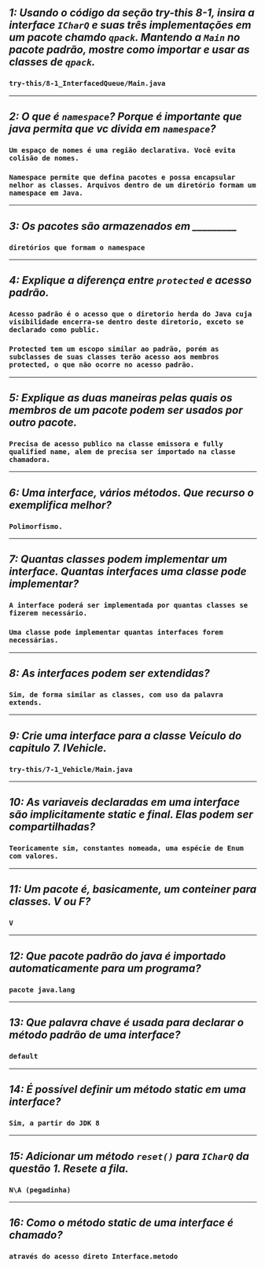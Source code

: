 ## ***1: Usando o código da seção try-this 8-1, insira a interface `ICharQ` e suas três implementações em um pacote chamdo `qpack`. Mantendo a `Main` no pacote padrão, mostre como importar e usar as classes de `qpack`.***
### `try-this/8-1_InterfacedQueue/Main.java`


---
## ***2: O que é `namespace`? Porque é importante que java permita que vc divida em `namespace`?***
### `Um espaço de nomes é uma região declarativa. Você evita colisão de nomes.`
### `Namespace permite que defina pacotes e possa encapsular nelhor as classes. Arquivos dentro de um diretório formam um namespace em Java.`


---
## ***3: Os pacotes são armazenados em _________***
### `diretórios que formam o namespace`


---
## ***4: Explique a diferença entre `protected` e acesso padrão.***
### `Acesso padrão é o acesso que o diretorio herda do Java cuja visibilidade encerra-se dentro deste diretorio, exceto se declarado como public.`
### `Protected tem um escopo similar ao padrão, porém as subclasses de suas classes terão acesso aos membros protected, o que não ocorre no acesso padrão.`

---
## ***5: Explique as duas maneiras pelas quais os membros de um pacote podem ser usados por outro pacote.***
### `Precisa de acesso publico na classe emissora e fully qualified name, alem de precisa ser importado na classe chamadora.`


---
## ***6: Uma interface, vários métodos. Que recurso o exemplifica melhor?***
### `Polimorfismo.`


---
## ***7: Quantas classes podem implementar um interface. Quantas interfaces uma classe pode implementar?***
### `A interface poderá ser implementada por quantas classes se fizerem necessário.`
### `Uma classe pode implementar quantas interfaces forem necessárias.`


---
## ***8: As interfaces podem ser extendidas?***
### `Sim, de forma similar as classes, com uso da palavra extends.`


---
## ***9: Crie uma interface para a classe Veículo do capitulo 7. IVehicle.***
### `try-this/7-1_Vehicle/Main.java`


---
## ***10: As variaveis declaradas em uma interface são implicitamente static e final. Elas podem ser compartilhadas?***
### `Teoricamente sim, constantes nomeada, uma espécie de Enum com valores. `


---
## ***11: Um pacote é, basicamente, um conteiner para classes. V ou F?***
### `V`


---
## ***12: Que pacote padrão do java é importado automaticamente para um programa?***
### `pacote java.lang`


---
## ***13: Que palavra chave é usada para declarar o método padrão de uma interface?***
### `default`


---
## ***14: É possível definir um método static em uma interface?***
### `Sim, a partir do JDK 8`


---
## ***15: Adicionar um método `reset()` para `ICharQ` da questão 1. Resete a fila.***
### `N\A (pegadinha)`


---
## ***16: Como o método static de uma interface é chamado?***
### `através do acesso direto Interface.metodo`


